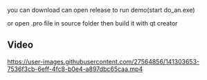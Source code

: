 you can download can open release to run demo(start do_an.exe)

or open .pro file in source folder then build it with qt creator

## Video
 
https://user-images.githubusercontent.com/27564856/141303653-7536f3cb-6eff-4fc8-b0e4-a897dbc65caa.mp4

